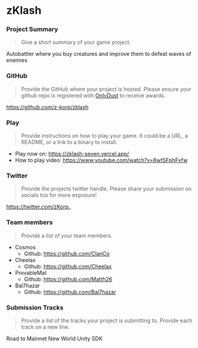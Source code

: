 # zKlash

### Project Summary
> Give a short summary of your game project.

Autobattler where you buy creatures and improve them to defeat waves of enemies

### GitHub
> Provide the GitHub where your project is hosted. Please ensure your github repo is registered with [OnlyDust](https://app.onlydust.com/p/create) to receive awards.

https://github.com/z-korp/zklash

### Play
> Provide instructions on how to play your game. It could be a URL, a README, or a link to a binary to install.

- Play now on: https://zklash-seven.vercel.app/
- How to play video: https://www.youtube.com/watch?v=6wtSFphFvfw

### Twitter
> Provide the projects twitter handle. Please share your submission on socials too for more exposure!

https://twitter.com/zKorp_

### Team members
> Provide a list of your team members.

- Cosmos
  - Github: https://github.com/ClanCo
- Cheelax
  - Github: https://github.com/Cheelax
- ProvableMat
  - Github: https://github.com/Matth26
- Bal7hazar
  - Github: https://github.com/Bal7hazar

### Submission Tracks
> Provide a list of the tracks your project is submitting to. Provide each track on a new line.

Road to Mainnet
New World
Unity SDK
